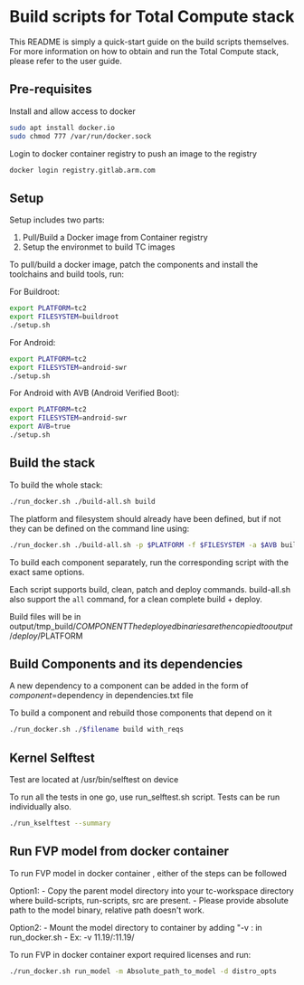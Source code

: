 Build scripts for Total Compute stack
=====================================

This README is simply a quick-start guide on the build scripts themselves. For more
information on how to obtain and run the Total Compute stack, please refer to
the user guide.

Pre-requisites
--------------
Install and allow access to docker
```sh
sudo apt install docker.io
sudo chmod 777 /var/run/docker.sock
```

Login to docker container registry to push an image to the registry
```sh
docker login registry.gitlab.arm.com
```

Setup
-----
Setup includes two parts:
1. Pull/Build a Docker image from Container registry
2. Setup the environmet to build TC images

To pull/build a docker image, patch the components and install the toolchains and build tools, run:

For Buildroot:
```sh
export PLATFORM=tc2
export FILESYSTEM=buildroot
./setup.sh
```

For Android:
```sh
export PLATFORM=tc2
export FILESYSTEM=android-swr
./setup.sh
```

For Android with AVB (Android Verified Boot):
```sh
export PLATFORM=tc2
export FILESYSTEM=android-swr
export AVB=true
./setup.sh
```

Build the stack
---------------

To build the whole stack:
```sh
./run_docker.sh ./build-all.sh build
```

The platform and filesystem should already have been defined, but if not they can be defined on the command line using:
```sh
./run_docker.sh ./build-all.sh -p $PLATFORM -f $FILESYSTEM -a $AVB build
```

To build each component separately, run the corresponding script with the exact
same options.

Each script supports build, clean, patch and deploy commands.
build-all.sh also support the `all` command, for a clean complete build +
deploy.

Build files will be in output/tmp_build/$COMPONENT
The deployed binaries are then copied to output/deploy/$PLATFORM


Build Components and its dependencies
-------------------------------------

A new dependency to a component can be added in the form of $component=$dependency in dependencies.txt file

To build a component and rebuild those components that depend on it
```sh
./run_docker.sh ./$filename build with_reqs
```

Kernel Selftest
-------------------------------------

Test are located at /usr/bin/selftest on device

To run all the tests in one go, use run_selftest.sh script. Tests can be run individually also.
```sh
./run_kselftest --summary
```

Run FVP model from docker container
-----------------------------------

To run FVP model in docker container , either of the steps can be followed

Option1:
        - Copy the parent model directory into your tc-workspace directory where build-scripts, run-scripts, src are present.
        - Please provide absolute path to the model binary, relative path doesn't work.

Option2:
        - Mount the model directory to container by adding "-v <Absolute path to model top directory>:<Absolute path to model top directory> in run_docker.sh
        - Ex: -v 11.19/:11.19/

To run FVP in docker container export required licenses and run:
```sh
./run_docker.sh run_model -m Absolute_path_to_model -d distro_opts
```
